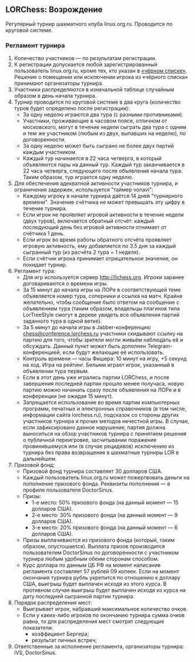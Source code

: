 ## LORChess: Возрождение

Регулярный турнир шахматного клуба linux.org.ru. Проводится по круговой системе.

### Регламент турнира

1. Количество участников — по результатам регистрации.
2. К регистрации допускается любой зарегистрированный пользователь linux.org.ru, кроме тех, кто указан в [«чёрном списке»](https://github.com/fat0troll/lorchess/blob/master/black_list.md). Решение о помещении или исключении игрока из «чёрного списка» принимают организаторы турнира.
3. Участники распределяются в изначальной таблице случайным образом в день начала турнира.
4. Турнир проводится по круговой системе в два круга (количество туров будет определено после регистрации):
    * За одну неделю играются два тура (с разными противниками).
    * Участники, проживающие в часовом поясе, отличном от московского, могут в течение недели сыграть два тура с одним и тем же участником (любым из двух, выпавших на неделю), по договоренности.
    * За одну неделю может быть сыграно не более двух партий каждым участником.
    * Каждый тур начинается в 22 часа четверга, в который объявляются пары на данный тур. Каждый тур заканчивается в 22 часа четверга, следующего после объявления начала тура. Таким образом, тур играется одну неделю.
5. Для обеспечения адекватной активности участников турнира, и ограничения задержек, используется "таймер vonavi":
    * Каждому игроку в начале турнира даётся 14 дней "турнирного времени". Значение счётчика не может превышать эту цифру в течение турнира.
    * Если игрок не проявляет игровой активности в течение недели (двух туров), включается обратный отсчёт: каждый последующий день без игровой активности отнимает от счётчика 1 день.
    * Если игрок во время работы обратного отсчёта проявляет игровую активность, ему добавляется по 3.5 дня за каждый сыгранный тур (из расчёта 2 тура = 1 неделя).
    * Если счётчик игрока принимает отрицательное значение, он покидает турнир.
5. Регламент тура:
	* Для игр используется сервер http://lichess.org. Игроки заранее договариваются о времени игры. 
	* За 15 минут до начала игры на ЛОРе в соответствующей теме объявляется номер тура, соперники и ссылка на матч. Крайне желательно, чтобы сообщение было ответом на сообщение с объявлением тура (таким образом, владельцы плагинов типа LorTreeStyle смогут в дереве увидеть все объявления партий заданного тура в одной ветке).
	* За 5 минут до начала игры в Jabber-конференцию chess@conference.lorchess.ru участники скидывают ссылку на партию для того, чтобы зрители могли живьём наблюдать её и обсуждать. Данный пункт может быть дополнен Telegram-конференцией, если будут желающие её использовать.
	* Контроль времени — часы Фишера: 10 минут на игру, +5 секунд на ход. Игра на рейтинг. Белыми играет игрок, указанный в объявлении тура первым.
	* Если в этот день уже игрались партии LORChess, и после завершения последней партии прошло менее получаса, новую партию можно начинать сразу после объявления на ЛОРе и в конференции (не ожидая 15 минут).
	* Запрещается использование во время партии компьютерных программ, печатных и электронных справочников (в том числе, информации сайта lorchess.ru), подсказок со стороны других участников турнира и прочих методов нечестной игры. В случае, если зафиксировано данное нарушение, партия должна выноситься на обзор участников турнира с принятием решения о публичной переигровке, засчитывании поражения провинившемуся или (в случае рецидивов) исключению из турнира без права возвращения в шахматные турниры LOR в дальнейшем.
6. Призовой фонд:
    * Призовой фонд турнира составляет 30 долларов США.
    * Каждый пользователь linux.org.ru может пожертвовать деньги на пополнение призового фонда. Реквизиты пополнения — в профиле пользователя DoctorSinus.
    * Призы:
    	* 1-е место: 50% призового фонда (на данный момент — 15 долларов США).
    	* 2-е место: 30% призового фонда (на данный момент — 9 долларов США).
    	* 3-е место: 20% призового фонда (на данный момент — 6 долларов США).
    * Призы выплачиваются из призового фонда (который, таким образом, опустошается). Выплата призов производится пользователем DoctorSinus по договорённости с участником турнира любым удобным обеим сторонам способом.
    * Курс доллара по данным ЦБ РФ на момент написания регламента составляет 57 рублей 09 копеек. Если на момент окончания турнира рубль укрепится по отношению к доллару США, выигрыш будет выплачен исходя из этого курса. В противном случае выигрыш будет выплачен исходя из курса на дату последней сыгранной партии турнира.
7. Порядок распределения мест:
	* Выигрывает игрок, набравший максимальное количество очков.
	* Если у каких-либо игроков по окончанию турнира сумма очков равна, то для распределения мест смотрят следующие показатели:
		* коэффициент Бергера;
		* результат личных встреч;
8. Ответственные за исполнение регламента, организаторы турнира: iVS, DoctorSinus.
